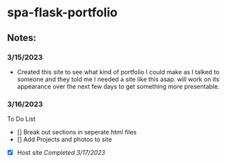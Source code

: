 # spa-flask-portfolio

## Notes:

### 3/15/2023 

- Created this site to see what kind of portfolio I could make as I talked to someone and they told me I needed a site like this asap. will work on its appearance over the next few days to get something more presentable.

### 3/16/2023

To Do List
 - [] Break out sections in seperate html files
 - [] Add Projects and photos to site
 - [x] Host site _Completed 3/17/2023_
